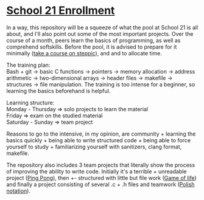 # [School 21 Enrollment](https://21-school.ru/)

In a way, this repository will be a squeeze of what the pool at School 21 is all about, and I'll also point out some of the most important projects. Over the course of a month, peers learn the basics of programming, as well as comprehend softskills. Before the pool, it is advised to prepare for it minimally ([take a course on steppic](https://stepik.org/course/3078/info)), and and to allocate time.

The training plan:  
Bash + git -> basic C functions -> pointers -> memory allocation -> address arithmetic -> two-dimensional arrays -> header files -> makefile -> structures -> file manipulation. The training is too intense for a beginner, so learning the basics beforehand is helpful.

Learning structure:  
Monday - Thursday => solo projects to learn the material  
Friday => exam on the studied material  
Saturday - Sunday => team project  

Reasons to go to the intensive, in my opinion, are community + learning the basics quickly + being able to write structured code + being able to force yourself to study + familiarizing yourself with sanitizers, clang format, makefile. 

The repository also includes 3 team projects that literally show the process of improving the ability to write code. Initially it's a terrible + unreadable project ([Ping Pong](https://github.com/Xonesent/School-21-Enrollment/tree/master/1%20Ping%20Pong)), then +- structured with little but file work ([Game of life](https://github.com/Xonesent/School-21-Enrollment/tree/master/2%20Game%20of%20life)) and finally a project consisting of several .c + .h files and teamwork ([Polish notation](https://github.com/Xonesent/School-21-Enrollment/tree/master/3%20Polish%20notation)).